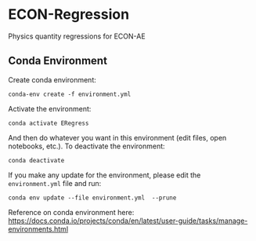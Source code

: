 # ECON-Regression
Physics quantity regressions for ECON-AE

## Conda Environment

Create conda environment:

```
conda-env create -f environment.yml
```

Activate the environment:

```
conda activate ERegress
```

And then do whatever you want in this environment (edit files, open notebooks, etc.). To deactivate the environment:

```
conda deactivate
```

If you make any update for the environment, please edit the `environment.yml` file and run:

```
conda env update --file environment.yml  --prune
```

Reference on conda environment here: https://docs.conda.io/projects/conda/en/latest/user-guide/tasks/manage-environments.html


